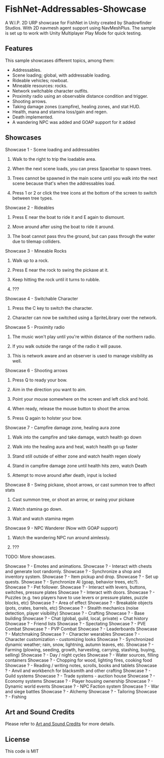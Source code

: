 # FishNet-Addressables-Showcase

A W.I.P. 2D URP showcase for FishNet in Unity created by Shadowfinder Studios. With 2D navmesh agent support using NavMeshPlus. The sample is set up to work with Unity Multiplayer Play Mode for quick testing.

## Features

This sample showcases different topics, among them:
* Addressables.
* Scene loading; global, with addressable loading.
* Rideable vehicles; rowboat.
* Mineable resources: rocks.
* Network switchable character outfits.
* Proximity radio using an observable distance condition and trigger.
* Shooting arrows.
* Taking damage zones (campfire), healing zones, and stat HUD.
* Health, mana and stamina loss/gain and regen.
* Death implemented.
* A wandering NPC was added and GOAP support for it added

## Showcases

Showcase 1 - Scene loading and addressables

1. Walk to the right to trip the loadable area.

2. When the next scene loads, you can press Spacebar to spawn trees.

3. Trees cannot be spawned in the main scene until you walk into the next scene because that's when the addressables load.

4. Press 1 or 2 or click the tree icons at the bottom of the screen to switch between tree types.

Showcase 2 - Rideables

1. Press E near the boat to ride it and E again to dismount.

2. Move around after using the boat to ride it around.

3. The boat cannot pass thru the ground, but can pass through the water due to tilemap colliders.

Showcase 3 - Mineable Rocks

1. Walk up to a rock.

2. Press E near the rock to swing the pickaxe at it.

3. Keep hitting the rock until it turns to rubble.

4. ???

Showcase 4 - Switchable Character

1. Press the C key to switch the character.

2. Character can now be switched using a SpriteLibrary over the network.

Showcase 5 - Proximity radio

1. The music won't play until you're within distance of the northern radio.

2. If you walk outside the range of the radio it will pause.

3. This is network aware and an observer is used to manage visibility as well.

Showcase 6 - Shooting arrows

1. Press Q to ready your bow.

2. Aim in the direction you want to aim.

3. Point your mouse somewhere on the screen and left click and hold.

4. When ready, release the mouse button to shoot the arrow.

5. Press Q again to holster your bow.

Showcase 7 - Campfire damage zone, healing aura zone

1. Walk into the campfire and take damage, watch health go down

2. Walk into the healing aura and heal, watch health go up faster

3. Stand still outside of either zone and watch health regen slowly

4. Stand in campfire damage zone until health hits zero, watch Death

5. Attempt to move around after death, input is locked

Showcase 8 - Swing pickaxe, shoot arrows, or cast summon tree to affect stats

1. Cast summon tree, or shoot an arrow, or swing your pickaxe

2. Watch stamina go down.

3. Wait and watch stamina regen

Showcase 9 - NPC Wanderer (Now with GOAP support)

1. Watch the wandering NPC run around aimlessly.

2. ???


TODO: More showcases.

Showcase ? - Emotes and animations.
Showcase ? - Interact with chests and generate loot randomly.
Showcase ? - Synchronize a shop and inventory system.
Showcase ? - Item pickup and drop.
Showcase ? - Set up quests.
Showcase ? - Synchronize AI (goap, behavior trees, etc?).
Showcase ? - Pet follower.
Showcase ? - Interact with levers, buttons, switches, pressure plates
Showcase ? - Interact with doors.
Showcase ? - Puzzles (e.g. two players have to use levers or pressure plates, puzzle blocks, etc)
Showcase ? - Area of effect
Showcase ? - Breakable objects (pots, crates, barrels, etc)
Showcase ? - Stealth mechanics (noise detection, player visibility)
Showcase ? - Crafting
Showcase ? - Base building
Showcase ? - Chat (global, guild, local, private) + Chat history
Showcase ? - Friend lists
Showcase ? - Spectating
Showcase ? - PVE Combat
Showcase ? - PVP Combat
Showcase ? - Leaderboards
Showcase ? - Matchmaking
Showcase ? - Character wearables
Showcase ? - Character customization - customizing looks
Showcase ? - Synchronized dynamic weather; rain, snow, lightning, autumn leaves, etc.
Showcase ? - Farming (plowing, seeding, growth, harvesting, carrying, stashing, buying, selling)
Showcase ? - Day / night cycles
Showcase ? - Water sources, filling containers
Showcase ? - Chopping for wood, lighting fires, cooking food
Showcase ? - Reading / writing notes, scrolls, books and tablets
Showcase ? - Anvil and workbench for blacksmith and other crafting
Showcase ? - Guild systems
Showcase ? - Trade systems - auction house
Showcase ? - Economy systems
Showcase ? - Player housing ownership
Showcase ? - Dynamic world events
Showcase ? - NPC Faction system
Showcase ? - War and siege battles
Showcase ? - Alchemy
Showcase ? - Tailoring
Showcase ? - Fishing

## Art and Sound Credits

Please refer to [Art and Sound Credits](CREDITS.md) for more details.

## License

This code is MIT
